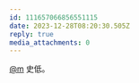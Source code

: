 ```yaml
---
id: 111657066856551115
date: 2023-12-28T08:20:30.505Z
reply: true
media_attachments: 0
---
```


[@m](https://ima.cm/@m) 史低。

